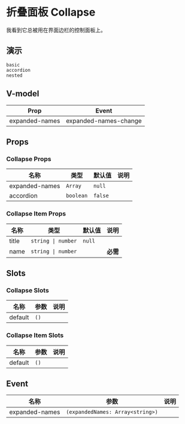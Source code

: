 # 折叠面板 Collapse
我看到它总被用在界面边栏的控制面板上。
## 演示
```demo
basic
accordion
nested
```
## V-model
|Prop|Event|
|-|-|
|expanded-names|expanded-names-change|

## Props
### Collapse Props
|名称|类型|默认值|说明|
|-|-|-|-|
|expanded-names|`Array`|`null`||
|accordion|`boolean`|`false`||

### Collapse Item Props
|名称|类型|默认值|说明|
|-|-|-|-|
|title|`string \| number`|`null`||
|name|`string \| number`||**必需**|

## Slots
### Collapse Slots
|名称|参数|说明|
|-|-|-|
|default|`()`||

### Collapse Item Slots
|名称|参数|说明|
|-|-|-|
|default|`()`||


## Event
|名称|参数|说明|
|-|-|-|
|expanded-names|`(expandedNames: Array<string>)`||
